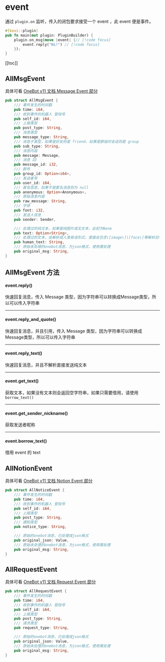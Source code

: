 # event

通过 `plugin.on` 监听，传入的闭包要求接受一个 event ，此 event 便是事件。

```rust
#[kovi::plugin] 
pub fn main(mut plugin: PluginBuilder) {
    plugin.on_msg(move |event| {// [!code focus]
        event.reply("Hi!") // [!code focus]
    });
}
```

[[toc]]

## AllMsgEvent

具体可看 [OneBot v11 文档 Message Event 部分](https://github.com/botuniverse/onebot-11/blob/master/event/message.md)

```rust
pub struct AllMsgEvent {
    /// 事件发生的时间戳
    pub time: i64,
    /// 收到事件的机器人 登陆号
    pub self_id: i64,
    /// 上报类型
    pub post_type: String,
    /// 消息类型
    pub message_type: String,
    /// 消息子类型，如果是好友则是 friend，如果是群临时会话则是 group
    pub sub_type: String,
    /// 消息内容
    pub message: Message,
    /// 消息 ID
    pub message_id: i32,
    /// 群号
    pub group_id: Option<i64>,
    /// 发送者号
    pub user_id: i64,
    /// 匿名信息，如果不是匿名消息则为 null
    pub anonymous: Option<Anonymous>,
    /// 原始消息内容
    pub raw_message: String,
    /// 字体
    pub font: i32,
    /// 发送人信息
    pub sender: Sender,

    /// 处理过的纯文本，如果是纯图片或无文本，此初为None
    pub text: Option<String>,
    /// 处理过的文本，会解析成人类易读形式，里面会包含\[image\]\[face\]等解析后字符串
    pub human_text: String,
    /// 原始未处理的onebot消息，为json格式，使用需处理
    pub original_msg: String,
}
```

## AllMsgEvent 方法

#### event.reply()

快速回复消息，传入 Message 类型，因为字符串可以转换成Message类型，所以可以传入字符串

***

#### event.reply_and_quote()

快速回复消息，并且引用，传入 Message 类型，因为字符串可以转换成Message类型，所以可以传入字符串

***

#### event.reply_text()

快速回复消息，并且不解析直接发送纯文本

***

#### event.get_text()

获取文本，如果没有文本则会返回空字符串，如果只需要借用，请使用 `borrow_text()`

***

#### event.get_sender_nickname()

获取发送者昵称

***

#### event.borrow_text()

借用 event 的 text

## AllNotionEvent

具体可看 [OneBot v11 文档 Notion Event 部分](https://github.com/botuniverse/onebot-11/blob/master/event/notice.md)


```rust
pub struct AllNoticeEvent {
    /// 事件发生的时间戳
    pub time: i64,
    /// 收到事件的机器人 登陆号
    pub self_id: i64,
    /// 上报类型
    pub post_type: String,
    /// 通知类型
    pub notice_type: String,

    /// 原始的onebot消息，已处理成json格式
    pub original_json: Value,
    /// 原始未处理的onebot消息，为json格式，使用需处理
    pub original_msg: String,
}
```

## AllRequestEvent

具体可看 [OneBot v11 文档 Request Event 部分](https://github.com/botuniverse/onebot-11/blob/master/event/request.md)


```rust
pub struct AllRequestEvent {
    /// 事件发生的时间戳
    pub time: i64,
    /// 收到事件的机器人 登陆号
    pub self_id: i64,
    /// 上报类型
    pub post_type: String,
    /// 请求类型
    pub request_type: String,

    /// 原始的onebot消息，已处理成json格式
    pub original_json: Value,
    /// 原始未处理的onebot消息，为json格式，使用需处理
    pub original_msg: String,
}
```